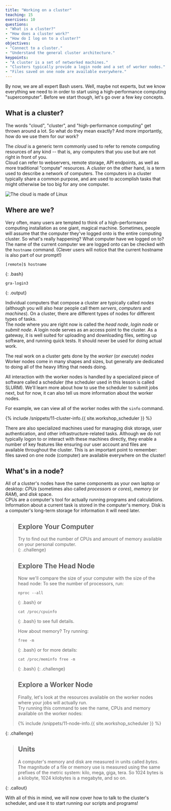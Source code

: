 ```yaml
---
title: "Working on a cluster"
teaching: 15
exercises: 10
questions:
- "What is a cluster?"
- "How does a cluster work?"
- "How do I log on to a cluster?"
objectives:
- "Connect to a cluster."
- "Understand the general cluster architecture."
keypoints:
- "A cluster is a set of networked machines."
- "Clusters typically provide a login node and a set of worker nodes."
- "Files saved on one node are available everywhere."
---
```


By now, we are all expert Bash users.
Well, maybe not experts, but we know everything we need to in order to start
using a high-performance computing "supercomputer".
Before we start though, let's go over a few key concepts.

## What is a cluster?

The words "cloud", "cluster", and "high-performance computing" get thrown around a lot.
So what do they mean exactly?
And more importantly, how do we use them for our work?

The *cloud* is a generic term commonly used to refer to remote computing
resources of any kind -- that is, any computers that you use but are not
right in front of you.  
Cloud can refer to webservers, remote storage, API endpoints,
as well as more traditional "compute" resources.
A *cluster* on the other hand, is a term used to describe a network of computers.
The computers in a cluster typically share a common purpose,
and are used to accomplish tasks that might otherwise be too big for any one computer.

![The cloud is made of Linux](../fig/linux-cloud.jpg)

## Where are we?

Very often, many users are tempted to think of a high-performance
computing installation as one giant, magical machine.
Sometimes, people will assume that the computer they've logged onto is the entire computing cluster.
So what's really happening? What computer have we logged on to?
The name of the current computer we are logged onto can be checked with the `hostname` command.
(Clever users will notice that the current hostname is also part of our prompt!)

```
[remote]$ hostname
```
{: .bash}
```
gra-login3
```
{: .output}

Individual computers that compose a cluster are typically called *nodes* (although
  you will also hear people call them *servers*, *computers* and *machines*).  On a cluster,
  there are different types of nodes for different types of tasks.  
The node where you are right now is called the *head node*, *login node* or
*submit node*.  A login node serves as an access point to the cluster.
As a gateway, it is well suited for uploading and downloading files,
setting up software, and running quick tests.
It should never be used for doing actual work.

The real work on a cluster gets done by the *worker* (or *execute*) *nodes*
Worker nodes come in many shapes and sizes,
but generally are dedicated to doing all of the heavy lifting that needs doing.

All interaction with the worker nodes is handled by a specialized piece of software called a scheduler
(the scheduler used in this lesson is called SLURM).  We'll learn more about how to use 
the scheduler to submit jobs next, but for now, it can also tell us more information about 
the worker nodes.  

For example, we can view all of the worker nodes with the `sinfo` command.

{% include /snippets/11-cluster-info.{{ site.workshop_scheduler }} %}


There are also specialized machines used for managing disk storage, user authentication,
and other infrastructure-related tasks.
Although we do not typically logon to or interact with these machines directly,
they enable a number of key features like ensuring our user account and files are available throughout the cluster.
This is an important point to remember:
files saved on one node (computer) are available everywhere on the cluster!

## What's in a node? 

All of a cluster's nodes have the same components as your own laptop or desktop:
*CPUs* (sometimes also called
  *processors* or *cores*), *memory* (or *RAM*), and *disk* space.  
  CPUs are a computer's tool for actually running programs and calculations.
  Information about a current task is stored in the computer's memory.  Disk
  is a computer's long-term storage for information it will need later.

> ## Explore Your Computer
>
> Try to find out the number of CPUs and amount of memory available on your 
> personal computer.  
{: .challenge}

> ## Explore The Head Node
>
> Now we'll compare the size of your computer with the size of the head node: 
> To see the number of processors, run: 
> ```
> nproc --all
> ```
> {: .bash}
> or 
> ```
> cat /proc/cpuinfo
> ```
> {: .bash}
> to see full details.  
> 
> How about memory? Try running: 
> ```
> free -m
> ```
> {: .bash}
> or for more details: 
> ```
> cat /proc/meminfo free -m
> ```
> {: .bash}
{: .challenge}

> ## Explore a Worker Node
> 
> Finally, let's look at the resources available on the worker nodes where your jobs 
> will actually run.  
> Try running this command to see the name, CPUs and memory available on the worker nodes: 
> 
> {% include /snippets/11-node-info.{{ site.workshop_scheduler }} %}
>
{: .challenge}

> ## Units
> 
> A computer's memory and disk are measured in units called *bytes*.  The magnitude 
> of a file or memory use is measured using the same prefixes of the metric system: 
> kilo, mega, giga, tera.  So 1024 bytes is a kilobyte, 1024 kilobytes is a megabyte, 
> and so on.  
>
{: .callout}

With all of this in mind, we will now cover how to talk to the cluster's scheduler,
and use it to start running our scripts and programs!
